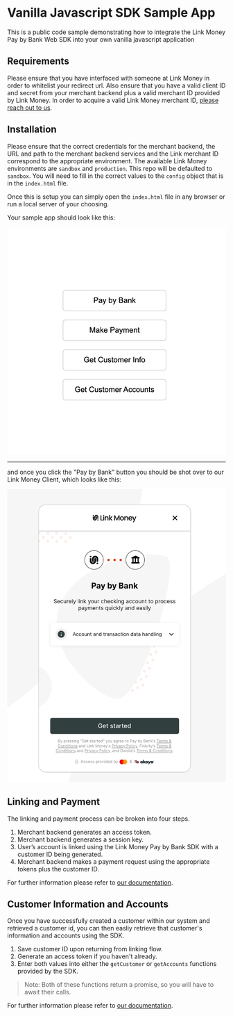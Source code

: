 # Vanilla Javascript SDK Sample App

This is a public code sample demonstrating how to integrate the Link Money Pay by Bank Web SDK into your own vanilla javascript application

## Requirements

Please ensure that you have interfaced with someone at Link Money in order to whitelist your redirect url. Also ensure that you have a valid client ID and secret from your merchant backend plus a valid merchant ID provided by Link Money. In order to acquire a valid Link Money merchant ID, [please reach out to us](https://www.link.money/contact).

## Installation

Please ensure that the correct credentials for the merchant backend, the URL and path to the merchant backend services and the Link merchant ID correspond to the appropriate environment. The available Link Money environments are `sandbox` and `production`. This repo will be defaulted to `sandbox`. You will need to fill in the correct values to the `config` object that is in the `index.html` file.

Once this is setup you can simply open the `index.html` file in any browser or run a local server of your choosing.

Your sample app should look like this:

![image of application](https://github.com/Link-Money-Public/vanilla-javascript-sdk-sample-app/blob/main/gh/sample.png?raw=true?sanitize=true?width=200)

<hr />

and once you click the "Pay by Bank" button you should be shot over to our Link Money Client, which looks like this:

![image of application](https://github.com/Link-Money-Public/vanilla-javascript-sdk-sample-app/blob/main/gh/client.png?raw=true?sanitize=true)

## Linking and Payment

The linking and payment process can be broken into four steps.

1.  Merchant backend generates an access token.
2.  Merchant backend generates a session key.
3.  User’s account is linked using the Link Money Pay by Bank SDK with a customer ID being generated.
4.  Merchant backend makes a payment request using the appropriate tokens plus the customer ID.

For further information please refer to [our documentation](https://developer.link.money/).

## Customer Information and Accounts

Once you have successfully created a customer within our system and retrieved a customer id, you can then easliy retrieve that customer's information and accounts using the SDK.

1.  Save customer ID upon returning from linking flow.
2.  Generate an access token if you haven't already.
3.  Enter both values into either the `getCustomer` or `getAccounts` functions provided by the SDK.

> Note: Both of these functions return a promise, so you will have to await their calls.

For further information please refer to [our documentation](https://developer.link.money/products/sdks#get-customer-by-id).
